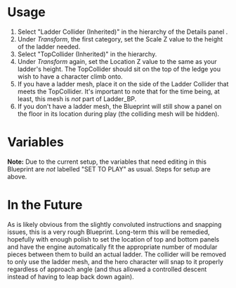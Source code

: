 # Usage

1. Select "Ladder Collider (Inherited)" in the hierarchy of the Details panel .
1. Under *Transform*, the first category, set the Scale Z value to the height of the ladder needed.
1. Select "TopCollider (Inherited)" in the hierarchy.
1. Under *Transform* again, set the Location Z value to the same as your ladder's height. The TopCollider should sit on the top of the ledge you wish to have a character climb onto.
1. If you have a ladder mesh, place it on the side of the Ladder Collider that meets the TopCollider. It's important to note that for the time being, at least, this mesh is *not* part of Ladder_BP.
1. If you don't have a ladder mesh, the Blueprint will still show a panel on the floor in its location during play (the colliding mesh will be hidden).

# Variables

**Note:** Due to the current setup, the variables that need editing in this Blueprint are *not* labelled "SET TO PLAY" as usual. Steps for setup are above.

# In the Future

As is likely obvious from the slightly convoluted instructions and snapping issues, this is a very rough Blueprint. Long-term this will be remedied, hopefully with enough polish to set the location of top and bottom panels and have the engine automatically fit the appropriate number of modular pieces between them to build an actual ladder. The collider will be removed to only use the ladder mesh, and the hero character will snap to it properly regardless of approach angle (and thus allowed a controlled descent instead of having to leap back down again).